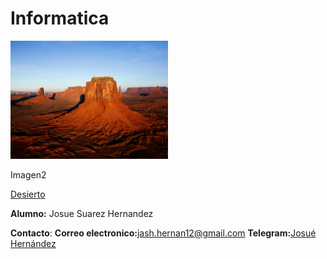 # Informatica
<img src="https://github.com/aJosue12/Informatica/blob/main/directorio/Desert.jpg?raw=true" alt="Desert.jpg" width="50%"/>




Imagen2 

[Desierto](https://github.com/aJosue12/Informatica/blob/main/directorio/Desert.jpg?raw=true)




**Alumno:** Josue Suarez Hernandez

**Contacto**:
**Correo electronico:**[jash.hernan12@gmail.com](https://mail.google.com/mail/u/0/#inbox)
**Telegram:**[Josué Hernández](https://web.telegram.org/k/)
